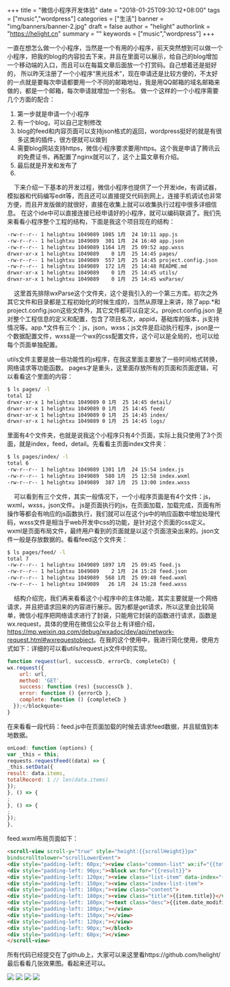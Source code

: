 +++
title = "微信小程序开发体验"
date = "2018-01-25T09:30:12+08:00"
tags = ["music","wordpress"]
categories = ["生活"]
banner = "img/banners/banner-2.jpg"
draft = false
author = "helight"
authorlink = "https://helight.cn"
summary = ""
keywords = ["music","wordpress"]
+++

一直在想怎么做一个小程序，当然是一个有用的小程序，前天突然想到可以做一个小程序，把我的blog的内容拉去下来，并且在里面可以展示，给自己的blog增加一个移动端的入口，而且可以在每篇文章后面放一个打赏码。自己想着还是挺好的， 所以昨天注册了一个小程序“黑光技术”，现在申请还是比较方便的，不太好的一点就是要每次申请都要用一个不同的邮箱地址，我是用QQ邮箱的域名邮箱来做的，都是一个邮箱，每次申请就增加一个别名。
做一个这样的一个小程序需要几个方面的配合：
<!--more-->
1. 第一步就是申请一个小程序
2. 有一个blog，可以自己定制修改
3. blog的feed和内容页面可以支持json格式的返回，wordpress挺好的就是有很多这类的插件，很方便就可以做到
4. 需要blog网站支持https，微信小程序要求要用https。这个我是申请了腾讯云的免费证书，再配置了nginx就可以了，这个上篇文章有介绍。
5. 最后就是开发和发布了
6. 
    下来介绍一下基本的开发过程，微信小程序也提供了一个开发ide，有调试器，模拟器和代码编写edit等，而且还可以直接提交代码到网上，连接手机调试也非常方便，而且开发版做的就很好，直接在收集上就可以收集执行过程中很多详细信息。
在这个ide中可以直接连接已经申请好的小程序，就可以编码联调了。我们先来看看小程序整个工程的结构，下面是我这个项目现在的结构：
```sh
-rw-r--r-- 1 helightxu 1049089 1085 1月  24 10:11 app.js
-rw-r--r-- 1 helightxu 1049089  301 1月  24 16:40 app.json
-rw-r--r-- 1 helightxu 1049089 1164 1月  25 09:52 app.wxss
drwxr-xr-x 1 helightxu 1049089    0 1月  25 14:45 pages/
-rw-r--r-- 1 helightxu 1049089  557 1月  25 14:45 project.config.json
-rw-r--r-- 1 helightxu 1049089  172 1月  25 14:48 README.md
drwxr-xr-x 1 helightxu 1049089    0 1月  25 14:45 utils/
drwxr-xr-x 1 helightxu 1049089    0 1月  25 14:45 wxParse/
```
    这里首先排除wxParse这个文件夹，这个是我引入的一个第三方库。初次之外其它文件和目录都是工程初始化的时候生成的，当然从原理上来讲，除了app.*和project.config.json这些文件外，其它文件都可以自定义。project.config.json 是对整个工程信息的定义和配置，包含了项目名次，appid，基础库的版本，js支持情况等。app.*文件有三个：js，json，wxss；js文件是启动执行程序，json是一个数据配置文件，wxss是一个wx的css配置文件，这个可以是全局的，也可以给每个页面单独配置。

utils文件主要是放一些功能性的js程序，在我这里面主要放了一些时间格式转换，网络请求等功能函数。
pages才是重头，这里面存放所有的页面和页面逻辑，可以看看这个里面的内容：
```sh
$ ls pages/ -l
total 12
drwxr-xr-x 1 helightxu 1049089 0 1月  25 14:45 detail/
drwxr-xr-x 1 helightxu 1049089 0 1月  25 14:45 feed/
drwxr-xr-x 1 helightxu 1049089 0 1月  25 14:45 index/
drwxr-xr-x 1 helightxu 1049089 0 1月  25 14:45 logs/
```
里面有4个文件夹，也就是说我这个小程序只有4个页面，实际上我只使用了3个页面，就是index，feed，detail。先看看主页面index文件夹：
```sh
$ ls pages/index/ -l
total 6
-rw-r--r-- 1 helightxu 1049089 1301 1月  24 15:54 index.js
-rw-r--r-- 1 helightxu 1049089  580 1月  25 12:58 index.wxml
-rw-r--r-- 1 helightxu 1049089  387 1月  25 13:00 index.wxss
```
    可以看到有三个文件，其实一般情况下，一个小程序页面是有4个文件：js，wxml，wxss，json文件。 js是页面执行的js，在页面加载，加载完成，页面有所操作等都会有响应的js函数执行，我们就可以在这个js中的响应函数中增加处理代码，wxss文件是相当于web开发中css的功能，是针对这个页面的css定义。wxml是页面布局文件，最终用户看到的页面就是以这个页面渲染出来的。json文件一般是存放数据的。看看feed这个文件夹：
```sh
$ ls pages/feed/ -l
total 7
-rw-r--r-- 1 helightxu 1049089 1897 1月  25 09:45 feed.js
-rw-r--r-- 1 helightxu 1049089    2 1月  24 15:28 feed.json
-rw-r--r-- 1 helightxu 1049089  568 1月  25 09:48 feed.wxml
-rw-r--r-- 1 helightxu 1049089   26 1月  24 15:28 feed.wxss
```
    结构介绍完，我们再来看看这个小程序中的主体功能，其实主要就是一个网络请求，并且把请求回来的内容进行展示。因为都是get请求，所以这里会比较简单，微信小程序把网络请求进行了封装，只能用它封装的函数进行请求，函数是wx.request，具体的使用在微信公众平台上有详细介绍，<a href="https://mp.weixin.qq.com/debug/wxadoc/dev/api/network-request.html#wxrequestobject">https://mp.weixin.qq.com/debug/wxadoc/dev/api/network-request.html#wxrequestobject</a>。在我的这个使用中，我进行简化使用，使用方式如下：详细的可以看utils/request.js文件中的实现。

```js
function request(url, successCb, errorCb, completeCb) {
wx.request({
    url: url,
    method: 'GET',
    success: function (res) {successCb },
    error: function () {errorCb },
    complete: function () {completeCb }
  });</blockquote>
}
```
在来看看一段代码：feed.js中在页面加载的时候去请求feed数据，并且赋值到本地数据。

```js
onLoad: function (options) {
var _this = this;
requests.requestFeed((data) => {
_this.setData({
result: data.items,
totalRecord: 1 // len(data.items)
});
}, () => {
;
}, () => {
;
});
},
```
feed.wxml布局页面如下：
```html
<scroll-view scroll-y="true" style="height:{{scrollHeight}}px"
bindscrolltolower="scrollLowerEvent">
<div style="padding-left: 60px;"><view class="common-list" wx:if="{{totalRecord > 0}}">
<div style="padding-left: 90px;"><block wx:for="{{result}}">
<div style="padding-left: 120px;"><view class="list-item" data-index="{{item.url}}" bindtap="toDetailPage">
<div style="padding-left: 150px;"><view class="index-list-item">
<div style="padding-left: 180px;"><view class="content">
<div style="padding-left: 180px;"><view class="title">{{item.title}}</view>
<div style="padding-left: 180px;"><text class="desc">{{item.date_modified}}</text>
<div style="padding-left: 180px;"></view>
<div style="padding-left: 150px;"></view>
<div style="padding-left: 120px;"></view>
<div style="padding-left: 90px;"></block>
<div style="padding-left: 60px;"></view>
</scroll-view>
```
所有代码已经提交在了github上，大家可以来这里看https://github.com/helight/
最后看看几张效果图。看起来还可以。

![](../../imgs/2018/01/企业微信截图_15168710323928.png)
![](../../imgs/2018/01/企业微信截图_15168710675337.png)
![](../../imgs/2018/01/企业微信截图_15168710504855.png)
![](../../imgs/2018/01/企业微信截图_15168712117997.png)